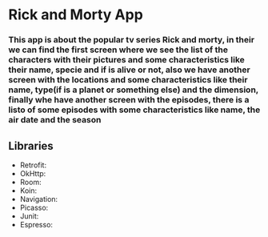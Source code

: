 # Rick and Morty App

### This app is about the popular tv series Rick and morty, in their we can find the first screen where we see the list of the characters with their pictures and some characteristics like their name, specie and if is alive or not, also we have another screen with the locations and some characteristics like their name, type(if is a planet or something else) and the dimension, finally whe have another screen with the episodes, there is a listo of some episodes with some characteristics like name, the air date and the season


## Libraries

* Retrofit: 
* OkHttp:
* Room:
* Koin:
* Navigation:
* Picasso:
* Junit:
* Espresso:

